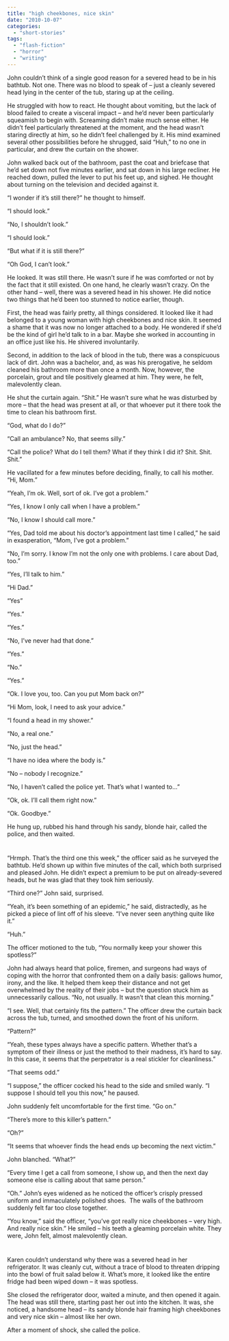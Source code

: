 ```yaml
---
title: "high cheekbones, nice skin"
date: "2010-10-07"
categories: 
  - "short-stories"
tags: 
  - "flash-fiction"
  - "horror"
  - "writing"
---
```


John couldn’t think of a single good reason for a severed head to be in his bathtub. Not one. There was no blood to speak of – just a cleanly severed head lying in the center of the tub, staring up at the ceiling.

He struggled with how to react. He thought about vomiting, but the lack of blood failed to create a visceral impact – and he’d never been particularly squeamish to begin with. Screaming didn’t make much sense either. He didn’t feel particularly threatened at the moment, and the head wasn’t staring directly at him, so he didn’t feel challenged by it. His mind examined several other possibilities before he shrugged, said “Huh,” to no one in particular, and drew the curtain on the shower.

John walked back out of the bathroom, past the coat and briefcase that he’d set down not five minutes earlier, and sat down in his large recliner. He reached down, pulled the lever to put his feet up, and sighed. He thought about turning on the television and decided against it.

“I wonder if it’s still there?” he thought to himself.

“I should look.”

“No, I shouldn’t look.”

“I should look.”

“But what if it is still there?”

“Oh God, I can’t look.”

He looked. It was still there. He wasn’t sure if he was comforted or not by the fact that it still existed. On one hand, he clearly wasn’t crazy. On the other hand – well, there was a severed head in his shower. He did notice two things that he’d been too stunned to notice earlier, though.

First, the head was fairly pretty, all things considered. It looked like it had belonged to a young woman with high cheekbones and nice skin. It seemed a shame that it was now no longer attached to a body. He wondered if she’d be the kind of girl he’d talk to in a bar. Maybe she worked in accounting in an office just like his. He shivered involuntarily.

Second, in addition to the lack of blood in the tub, there was a conspicuous lack of dirt. John was a bachelor, and, as was his prerogative, he seldom cleaned his bathroom more than once a month. Now, however, the porcelain, grout and tile positively gleamed at him. They were, he felt, malevolently clean.

He shut the curtain again. “Shit.” He wasn’t sure what he was disturbed by more – that the head was present at all, or that whoever put it there took the time to clean his bathroom first.

“God, what do I do?”

“Call an ambulance? No, that seems silly.”

“Call the police? What do I tell them? What if they think I did it? Shit. Shit. Shit.”

He vacillated for a few minutes before deciding, finally, to call his mother. “Hi, Mom.”

“Yeah, I’m ok. Well, sort of ok. I’ve got a problem.”

“Yes, I know I only call when I have a problem.”

“No, I know I should call more.”

“Yes, Dad told me about his doctor’s appointment last time I called,” he said in exasperation, “Mom, I’ve got a problem.”

“No, I’m sorry. I know I’m not the only one with problems. I care about Dad, too.”

“Yes, I’ll talk to him.”

“Hi Dad.”

“Yes”

“Yes.”

“Yes.”

“No, I’ve never had that done.”

“Yes.”

“No.”

“Yes.”

“Ok. I love you, too. Can you put Mom back on?”

“Hi Mom, look, I need to ask your advice.”

“I found a head in my shower.”

“No, a real one.”

“No, just the head.”

“I have no idea where the body is.”

“No – nobody I recognize.”

“No, I haven’t called the police yet. That’s what I wanted to…”

“Ok, ok. I’ll call them right now.”

“Ok. Goodbye.”

He hung up, rubbed his hand through his sandy, blonde hair, called the police, and then waited.

#

“Hrmph. That’s the third one this week,” the officer said as he surveyed the bathtub. He’d shown up within five minutes of the call, which both surprised and pleased John. He didn’t expect a premium to be put on already-severed heads, but he was glad that they took him seriously.

“Third one?” John said, surprised.

“Yeah, it’s been something of an epidemic,” he said, distractedly, as he picked a piece of lint off of his sleeve. “I’ve never seen anything quite like it.”

“Huh.”

The officer motioned to the tub, “You normally keep your shower this spotless?”

John had always heard that police, firemen, and surgeons had ways of coping with the horror that confronted them on a daily basis: gallows humor, irony, and the like. It helped them keep their distance and not get overwhelmed by the reality of their jobs – but the question stuck him as unnecessarily callous. “No, not usually. It wasn’t that clean this morning.”

“I see. Well, that certainly fits the pattern.” The officer drew the curtain back across the tub, turned, and smoothed down the front of his uniform.

“Pattern?”

“Yeah, these types always have a specific pattern. Whether that’s a symptom of their illness or just the method to their madness, it’s hard to say. In this case, it seems that the perpetrator is a real stickler for cleanliness.”

“That seems odd.”

“I suppose,” the officer cocked his head to the side and smiled wanly. “I suppose I should tell you this now,” he paused.

John suddenly felt uncomfortable for the first time. “Go on.”

“There’s more to this killer’s pattern.”

“Oh?”

“It seems that whoever finds the head ends up becoming the next victim.”

John blanched. “What?”

“Every time I get a call from someone, I show up, and then the next day someone else is calling about that same person.”

“Oh.” John’s eyes widened as he noticed the officer’s crisply pressed uniform and immaculately polished shoes.  The walls of the bathroom suddenly felt far too close together.

“You know,” said the officer, “you’ve got really nice cheekbones – very high. And really nice skin.” He smiled – his teeth a gleaming porcelain white. They were, John felt, almost malevolently clean.

#

Karen couldn’t understand why there was a severed head in her refrigerator. It was cleanly cut, without a trace of blood to threaten dripping into the bowl of fruit salad below it. What’s more, it looked like the entire fridge had been wiped down – it was spotless.

She closed the refrigerator door, waited a minute, and then opened it again. The head was still there, starting past her out into the kitchen. It was, she noticed, a handsome head – its sandy blonde hair framing high cheekbones and very nice skin – almost like her own.

After a moment of shock, she called the police.
